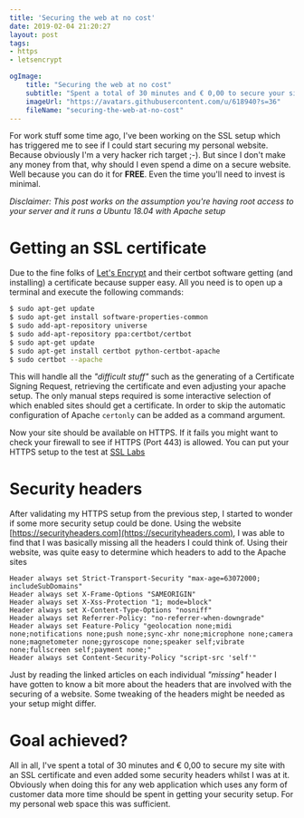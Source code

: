 ```yaml
---
title: 'Securing the web at no cost'
date: 2019-02-04 21:20:27
layout: post
tags: 
- https
- letsencrypt

ogImage:
    title: "Securing the web at no cost"
    subtitle: "Spent a total of 30 minutes and € 0,00 to secure your site"
    imageUrl: "https://avatars.githubusercontent.com/u/618940?s=36"
    fileName: "securing-the-web-at-no-cost"
---
```

For work stuff some time ago, I've been working on the SSL setup which has triggered me to see if I could start securing my personal website. Because obviously I'm a very hacker rich target ;-). But since I don't make any money from that, why should I even spend a dime on a secure website. Well because you can do it for **FREE**. Even the time you'll need to invest is minimal.

_Disclaimer: This post works on the assumption you're having root access to your server and it runs a Ubuntu 18.04 with Apache setup_

# Getting an SSL certificate
Due to the fine folks of [Let's Encrypt](https://letsencrypt.org/getting-started/) and their certbot software getting (and installing) a certificate because supper easy. All you need is to open up a terminal and execute the following commands:
```bash
$ sudo apt-get update
$ sudo apt-get install software-properties-common
$ sudo add-apt-repository universe
$ sudo add-apt-repository ppa:certbot/certbot
$ sudo apt-get update
$ sudo apt-get install certbot python-certbot-apache
$ sudo certbot --apache
```
This will handle all the _"difficult stuff"_ such as the generating of a Certificate Signing Request, retrieving the certificate and even adjusting your apache setup. The only manual steps required is some interactive selection of which enabled sites should get a certificate. In order to skip the automatic configuration of Apache `certonly` can be added as a command argument.

Now your site should be available on HTTPS. If it fails you might want to check your firewall to see if HTTPS (Port 443) is allowed. You can put your HTTPS setup to the test at [SSL Labs](https://www.ssllabs.com/ssltest/)

# Security headers
After validating my HTTPS setup from the previous step, I started to wonder if some more security setup could be done. Using the website [https://securityheaders.com](https://securityheaders.com), I was able to find that I was basically missing all the headers I could think of. Using their website, was quite easy to determine which headers to add to the Apache sites

```apacheconfig
Header always set Strict-Transport-Security "max-age=63072000; includeSubDomains"
Header always set X-Frame-Options "SAMEORIGIN"
Header always set X-Xss-Protection "1; mode=block"
Header always set X-Content-Type-Options "nosniff"
Header always set Referrer-Policy: "no-referrer-when-downgrade"
Header always set Feature-Policy "geolocation none;midi none;notifications none;push none;sync-xhr none;microphone none;camera none;magnetometer none;gyroscope none;speaker self;vibrate none;fullscreen self;payment none;"
Header always set Content-Security-Policy "script-src 'self'"
```

Just by reading the linked articles on each individual _"missing"_ header I have gotten to know a bit more about the headers that are involved with the securing of a website. Some tweaking of the headers might be needed as your setup might differ.

# Goal achieved?
All in all, I've spent a total of 30 minutes and € 0,00 to secure my site with an SSL certificate and even added some security headers whilst I was at it. Obviously when doing this for any web application which uses any form of customer data more time should be spent in getting your security setup. For my personal web space this was sufficient.  
